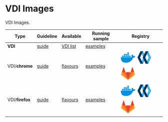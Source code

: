 # VDI Images

VDI Images.

| Type                        | Guideline                                                                       | Available                                                                                             | Running sample                                                                                        | Registry                                                                                                                                                                                                                                                                                                                                                                                                                                                                                                                                                           |
| --------------------------- | ------------------------------------------------------------------------------- | ----------------------------------------------------------------------------------------------------- | ----------------------------------------------------------------------------------------------------- | ------------------------------------------------------------------------------------------------------------------------------------------------------------------------------------------------------------------------------------------------------------------------------------------------------------------------------------------------------------------------------------------------------------------------------------------------------------------------------------------------------------------------------------------------------------------ |
| **VDI**                     | [guide](https://docker-images.readthedocs.io/en/latest/VDI)                     | [VDI list](https://docker-images.readthedocs.io/en/latest/VDI#container-flavours)                     | [examples](https://docker-images.readthedocs.io/en/latest/VDI#running-this-image)                     |
| VDI/**chrome**              | [guide](https://docker-images.readthedocs.io/en/latest/VDI/chrome)              | [flavours](https://docker-images.readthedocs.io/en/latest/VDI/chrome#container-flavours)              | [examples](https://docker-images.readthedocs.io/en/latest/VDI/chrome#running-this-image)              | [![docker.io](https://raw.githubusercontent.com/startxfr/docker-images/master/.gitlab/img/icon-docker.svg?sanitize=true)](https://hub.docker.com/r/startx/vdi-chrome) [![quay.io](https://raw.githubusercontent.com/startxfr/docker-images/master/.gitlab/img/icon-quay.svg?sanitize=true)](https://quay.io/repository/startx/chrome) [![quay.io](https://raw.githubusercontent.com/startxfr/docker-images/master/.gitlab/img/icon-gitlab.svg?sanitize=true)](https://gitlab.com/startx1/containers/container_registry/?search=vdi-chrome&search=)                 |
| VDI/**firefox**             | [guide](https://docker-images.readthedocs.io/en/latest/VDI/firefox)             | [flavours](https://docker-images.readthedocs.io/en/latest/VDI/firefox#container-flavours)             | [examples](https://docker-images.readthedocs.io/en/latest/VDI/firefox#running-this-image)             | [![docker.io](https://raw.githubusercontent.com/startxfr/docker-images/master/.gitlab/img/icon-docker.svg?sanitize=true)](https://hub.docker.com/r/startx/vdi-firefox) [![quay.io](https://raw.githubusercontent.com/startxfr/docker-images/master/.gitlab/img/icon-quay.svg?sanitize=true)](https://quay.io/repository/startx/firefox) [![quay.io](https://raw.githubusercontent.com/startxfr/docker-images/master/.gitlab/img/icon-gitlab.svg?sanitize=true)](https://gitlab.com/startx1/containers/container_registry/?search=vdi-firefox&search=)              |
